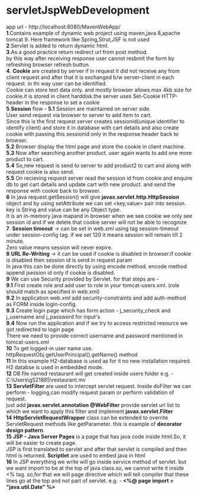 # servletJspWebDevelopment
app url - http://localhost:8080/MavenWebApp/ <br/>
**1**.Contains example of dynamic web project using maven,java 8,apache tomcat 9. Here framework like Spring,Strut,JSF is not used<br/>
**2**.Servlet is added to return dynamic html.<br/>
**3**.As a good practice return redirect url from post method.<br/>
by this way after receiving response user cannot resbmit the form by refreshing browser refresh button.<br/>
**4**. __Cookie__ are created by server if in request it did not receive any from client request and after that it is exchanged b/w server-client in each request. in thi way user can be identified.<br/>
Cookie can store text data only. and mostly browser allows max 4kb size for cookie.it is stored in client harddisk.the server uses Set-Cookie HTTP-header in the response to set a cookie<br/>
**5**.**Session** flow -
**5.1** Session are maintained on server side.<br/>
User send request via browser to server to add item to cart. <br/>
Since this is the first request server creates sessionid(unique identifier to identify client) and store it in database with cart details and also create cookie with passing this sessionid only in the response header back to browser.<br/>
**5.2** Browser display the html page and store the cookie in client machine.<br/>
**5.3** Now after searching another product. user again wants to add one more product to cart.<br/> 
**5.4** So,new request is send to server to add product2 to cart and along with request cookie is also send.<br/>
**5.5** On recieving request server read the session id from cookie and enquire db to get cart details and update cart with new product. and send the response with cookie back to browser.<br/>
**6** In java request.getSession() will give **javax.servlet.http.HttpSession** object and by using setAttribute we can set <key,value> pair into session.<br/>
key is String and value can be any Object type.<br/>
It is an in-memory java mapand in browser when we see cookie we only see session id and if we delete that cookie server will not be able to recognize <br/>
**7**. **Session timeout** -> can be set in web.xml using tag session-timeout under session-config tag. if we set 120 it means session will remain till 2 minute.
<br/> Zero value means session will never expire.<br/>
**8** **URL Re-Writing** -> it can be used if cookie is disabled in browser.if cookie is disabled then session id is send in request param<br/>
In java this can be done directly by using encode method. encode method append jsession id only if cookie is disabled.<br/>
**9** We can use Security provided by Servlet. for that steps are - <br/>
**9.1** First create role and add user to role in your tomcat-users.xml. (role should match as specified in web.xml) <br/>
**9.2** In application web.xml add security-constraints and add auth-method as FORM inside login-config. <br/>
**9.3** Create login page which has form action - j_security_check and j_username and j_password for input's<br/>
**9.4** Now run the application and if we try to access restricted resource we got redirected to login page <br/>
There we need to provide correct username and password mentioned in tomcat-users.xml <br/>
**10** To get logged-in user name use. httpRequestObj.getUserPrincipal().getName() method<br/>
**11** In this example H2-database is used as for it no new installation required. H2 databse is used in embedded mode.<br/>
**12** DB file named restaurant will get created inside users folder e.g. - C:\Users\g521885\restaurant.mv<br/>
**13** **ServletFilter**  are used to intercept servlet request. Inside doFilter we can perform - logging,can modify request param or perform validation of request.<br/>
just add **javax.servlet.annotation @WebFilter**  provide servlet url list to which we want to apply this filter and implement **javax.servlet.Filter**<br/>
**14** **HttpServletRequestWrapper** class can be extended to overrite ServletRequest methods like getParameter. this is example of **decorator design pattern**.<br/>
**15** **JSP - Java Server Pages** is a page that has java code inside html.So, it will be easier to create page.<br/>
JSP is first translated to servlet and after that servlet is compiled and then html is returned. **Scriptlet** are used to embed java in html<br/>
**16** In JSP everything we write will go inside service method of servlet. but we want import to be at the top of java class.so, we cannot write it inside <% tag. so,for that we will page directive which will tell compiler that these lines go at the top and not part of servlet. e.g.  - **<%@ page import = "java.util.Date" %>** <br/>

